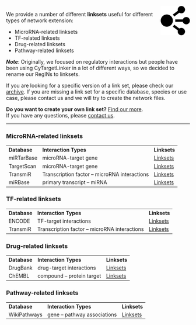 <img src="../images/network-icon.png" width="80" align="right"/>

We provide a number of different **linksets** useful for different types of network extension:
* MicroRNA-related linksets
* TF-related linksets
* Drug-related linksets
* Pathway-related linksets

**_Note_**: Originally, we focused on regulatory interactions but people have been using CyTargetLinker in a lot of different ways, so we decided to rename our RegINs to linksets.

If you are looking for a specific version of a link set, please check our [archive](http://projects.bigcat.unimaas.nl/data/cytargetlinker/regins/archive/). If you are missing a link set for a specific database, species or use case, please contact us and we will try to create the network files.

**Do you want to create your own link set?** [Find our more](pages/create-link-sets). <br/>
If you have any questions, please [contact us](pages/contact).

***

### MicroRNA-related linksets
<table width="100%" >
<tr>
<td><b>Database</b></td><td><b>Interaction Types</b></td><td><b>Linksets</b></td>
</tr>
<tr>
<td>miRTarBase</td><td>microRNA-target gene</td><td><a href="linksets/mirtarbase">Linksets</a></td>
</tr>
<tr>
<td>TargetScan</td><td>microRNA-target gene</td><td><a href="linksets/targetscan">Linksets</a></td>
</tr>
<!--<tr>
<td>Tarbase</td><td>microRNA-target gene</td><td></td>
</tr>
<tr>
<td>miRecords</td><td>microRNA-target gene</td><td></td>
</tr>-->
<tr>
<td>TransmiR</td><td>Transcription factor – microRNA interactions</td><td><a href="linksets/transmir">Linksets</a></td>
</tr>
<tr>
<td>miRBase</td><td>primary transcript – miRNA</td><td><a href="linksets/mirbase">Linksets</a></td>
</tr>
</table>

### TF-related linksets
<table>
<tr>
<td><b>Database</b></td><td><b>Interaction Types</b></td><td><b>Linksets</b></td>
</tr>
<tr>
<td>ENCODE</td><td>TF-target interactions</td><td><a href="linksets/encode">Linksets</a></td>
</tr>
<!--<tr>
<td>TFe</td><td>TF-target interactions</td><td></td>
</tr>-->
<tr>
<td>TransmiR</td><td>Transcription factor – microRNA interactions</td><td><a href="linksets/transmir">Linksets</a></td>
</tr>
</table>

### Drug-related linksets
<table>
<tr>
<td><b>Database</b></td><td><b>Interaction Types</b></td><td><b>Linksets</b></td>
</tr>
<tr>
<td>DrugBank</td><td>drug-target interactions</td><td><a href="linksets/drugbank">Linksets</a></td>
</tr>
<tr>
<td>ChEMBL</td><td>compound – protein target</td><td><a href="linksets/chembl">Linksets</a></td>
</tr>
</table>

### Pathway-related linksets
<table>
<tr>
<td><b>Database</b></td><td><b>Interaction Types</b></td><td><b>Linksets</b></td>
</tr>
<tr>
<td>WikiPathways</td><td>gene – pathway associations</td><td><a href="linksets/wikipathways">Linksets</a></td>
</tr>
</table>


